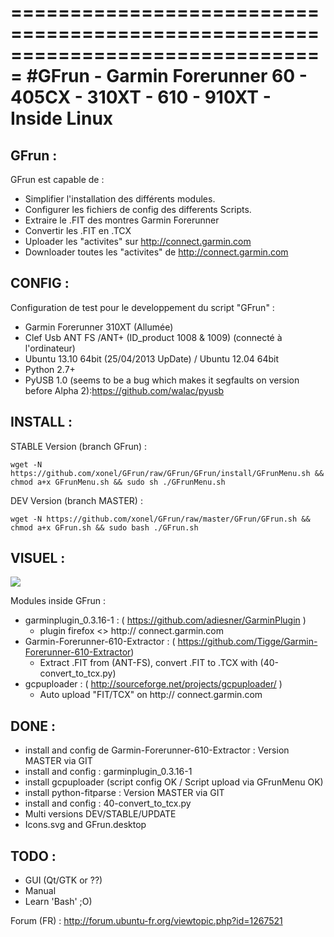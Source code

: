===============================================================================
#GFrun - Garmin Forerunner 60 - 405CX - 310XT - 610 - 910XT - Inside Linux
===============================================================================

GFrun :
-------
GFrun est capable de :
   + Simplifier l'installation des différents modules.
   + Configurer les fichiers de config des differents Scripts.
   + Extraire le .FIT des montres Garmin Forerunner
   + Convertir les .FIT en .TCX
   + Uploader les "activites" sur http://connect.garmin.com
   + Downloader toutes les "activites" de http://connect.garmin.com

CONFIG :
---------------
Configuration de test pour le developpement du script "GFrun" :
   + Garmin Forerunner 310XT (Allumée)
   + Clef Usb ANT FS /ANT+ (ID_product 1008 & 1009) (connecté à l'ordinateur)
   + Ubuntu 13.10 64bit (25/04/2013 UpDate) / Ubuntu 12.04 64bit
   + Python 2.7+
   + PyUSB 1.0 (seems to be a bug which makes it segfaults on version before Alpha 2):https://github.com/walac/pyusb


INSTALL :
---------

STABLE Version (branch GFrun) :
<pre><code>wget -N https://github.com/xonel/GFrun/raw/GFrun/GFrun/install/GFrunMenu.sh && chmod a+x GFrunMenu.sh && sudo sh ./GFrunMenu.sh
</code></pre>

DEV Version (branch MASTER) :
<pre><code>wget -N https://github.com/xonel/GFrun/raw/master/GFrun/GFrun.sh && chmod a+x GFrun.sh && sudo bash ./GFrun.sh
</code></pre>

VISUEL :
---------

<a href='https://github.com/xonel/GFrun/raw/master/GFrun/_.local/share/GFrun/GFrun.png'><img src='https://github.com/xonel/GFrun/raw/master/GFrun/_.local/share/GFrun/GFrun.png' /></a>

Modules inside GFrun :
+ garminplugin_0.3.16-1 : ( https://github.com/adiesner/GarminPlugin )
  - plugin firefox <> http:// connect.garmin.com
+ Garmin-Forerunner-610-Extractor : ( https://github.com/Tigge/Garmin-Forerunner-610-Extractor) 
  - Extract .FIT from (ANT-FS), convert .FIT to .TCX with (40-convert_to_tcx.py)
+ gcpuploader : ( http://sourceforge.net/projects/gcpuploader/ )
  - Auto upload "FIT/TCX" on http:// connect.garmin.com

DONE :
-----
+ install and config de Garmin-Forerunner-610-Extractor : Version MASTER via GIT
+ install and config : garminplugin_0.3.16-1 
+ install gcpuploader (script config OK / Script upload via GFrunMenu OK)
+ install python-fitparse :  Version MASTER via GIT
+ install and config : 40-convert_to_tcx.py
+ Multi versions DEV/STABLE/UPDATE
+ Icons.svg and GFrun.desktop

TODO :
--------
- GUI (Qt/GTK or ??)
- Manual
- Learn 'Bash' ;O)

Forum (FR) : http://forum.ubuntu-fr.org/viewtopic.php?id=1267521
